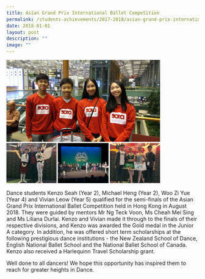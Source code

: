 ```yaml
---
title: Asian Grand Prix International Ballet Competition
permalink: /students-achievements/2017-2018/asian-grand-prix-international-ballet-competition/
date: 2018-01-01
layout: post
description: ""
image: ""
---
```

<img style="width:80%" src="/images/asian-grand-prix-2018-collage.png">

Dance students Kenzo Seah (Year 2), Michael Heng (Year 2), Woo Zi Yue (Year 4) and Vivian Leow (Year 5) qualified for the semi-finals of the Asian Grand Prix International Ballet Competition held in Hong Kong in August 2018. They were guided by mentors Mr Ng Teck Voon, Ms Cheah Mei Sing and Ms Liliana Durlai. Kenzo and Vivian made it through to the finals of their respective divisions, and Kenzo was awarded the Gold medal in the Junior A category. In addition, he was offered short term scholarships at the following prestigious dance institutions - the New Zealand School of Dance, English National Ballet School and the National Ballet School of Canada. Kenzo also received a Harlequinn Travel Scholarship grant.

Well done to all dancers! We hope this opportunity has inspired them to reach for greater heights in Dance.